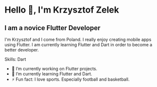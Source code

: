 # Hello 👋, I'm Krzysztof Zelek
## I am a novice Flutter Developer
I'm Krzysztof and I come from Poland. I really enjoy creating mobile apps using Flutter. I am currently learning Flutter and Dart in order to become a better developer.

Skills: Dart

- 🔭 I’m currently working on Flutter projects. 
- 🌱 I’m currently learning Flutter and Dart. 
- ⚡ Fun fact: I love sports. Especially football and basketball. 




